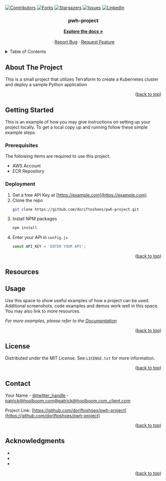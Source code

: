 [![Contributors][contributors-shield]][contributors-url]
[![Forks][forks-shield]][forks-url]
[![Stargazers][stars-shield]][stars-url]
[![Issues][issues-shield]][issues-url]
[![LinkedIn][linkedin-shield]][linkedin-url]

<h3 align="center">pwh-project</h3>

  <p align="center">
    <a href="https://github.com/doriftoshoes/pwh-project"><strong>Explore the docs »</strong></a>
    <br />
    <br />
    ·
    <a href="https://github.com/doriftoshoes/pwh-project/issues">Report Bug</a>
    ·
    <a href="https://github.com/doriftoshoes/pwh-project/issues">Request Feature</a>
  </p>
</div>



<!-- TABLE OF CONTENTS -->
<details>
  <summary>Table of Contents</summary>
  <ol>
    <li>
      <a href="#about-the-project">About The Project</a>
    </li>
    <li>
      <a href="#getting-started">Getting Started</a>
      <ul>
        <li><a href="#prerequisites">Prerequisites</a></li>
        <li><a href="#deployment">Deployment</a></li>
      </ul>
    </li>
    <li><a href="#usage">Usage</a></li>
    <li><a href="#roadmap">Roadmap</a></li>
    <li><a href="#contributing">Contributing</a></li>
    <li><a href="#license">License</a></li>
    <li><a href="#contact">Contact</a></li>
    <li><a href="#acknowledgments">Acknowledgments</a></li>
  </ol>
</details>



<!-- ABOUT THE PROJECT -->
## About The Project

This is a small project that utilizes Terraform to create a Kubernetes cluster and deploy a sample Python application

<p align="right">(<a href="#readme-top">back to top</a>)</p>

<!-- GETTING STARTED -->
## Getting Started

This is an example of how you may give instructions on setting up your project locally.
To get a local copy up and running follow these simple example steps.

### Prerequisites

The following items are required to use this project.

* AWS Account
* ECR Repository

### Deployment

1. Get a free API Key at [https://example.com](https://example.com)
2. Clone the repo
   ```sh
   git clone https://github.com/doriftoshoes/pwh-project.git
   ```
3. Install NPM packages
   ```sh
   npm install
   ```
4. Enter your API in `config.js`
   ```js
   const API_KEY = 'ENTER YOUR API';
   ```

<p align="right">(<a href="#readme-top">back to top</a>)</p>

<!-- DEPLOYED RESOURCES -->
## Resources

<!-- USAGE EXAMPLES -->
## Usage

Use this space to show useful examples of how a project can be used. Additional screenshots, code examples and demos work well in this space. You may also link to more resources.

_For more examples, please refer to the [Documentation](https://example.com)_

<p align="right">(<a href="#readme-top">back to top</a>)</p>

<!-- LICENSE -->
## License

Distributed under the MIT License. See `LICENSE.txt` for more information.

<p align="right">(<a href="#readme-top">back to top</a>)</p>



<!-- CONTACT -->
## Contact

Your Name - [@twitter_handle](https://twitter.com/twitter_handle) - patrick@hoolboom.com@patrick@hoolboom.com_client.com

Project Link: [https://github.com/doriftoshoes/pwh-project](https://github.com/doriftoshoes/pwh-project)

<p align="right">(<a href="#readme-top">back to top</a>)</p>



<!-- ACKNOWLEDGMENTS -->
## Acknowledgments

* []()
* []()
* []()

<p align="right">(<a href="#readme-top">back to top</a>)</p>



<!-- MARKDOWN LINKS & IMAGES -->
<!-- https://www.markdownguide.org/basic-syntax/#reference-style-links -->
[contributors-shield]: https://img.shields.io/github/contributors/doriftoshoes/pwh-project.svg?style=for-the-badge
[contributors-url]: https://github.com/doriftoshoes/pwh-project/graphs/contributors
[forks-shield]: https://img.shields.io/github/forks/doriftoshoes/pwh-project.svg?style=for-the-badge
[forks-url]: https://github.com/doriftoshoes/pwh-project/network/members
[stars-shield]: https://img.shields.io/github/stars/doriftoshoes/pwh-project.svg?style=for-the-badge
[stars-url]: https://github.com/doriftoshoes/pwh-project/stargazers
[issues-shield]: https://img.shields.io/github/issues/doriftoshoes/pwh-project.svg?style=for-the-badge
[issues-url]: https://github.com/doriftoshoes/pwh-project/issues
[license-shield]: https://img.shields.io/github/license/doriftoshoes/pwh-project.svg?style=for-the-badge
[license-url]: https://github.com/doriftoshoes/pwh-project/blob/master/LICENSE.txt
[linkedin-shield]: https://img.shields.io/badge/-LinkedIn-black.svg?style=for-the-badge&logo=linkedin&colorB=555
[linkedin-url]: https://linkedin.com/in/pwhoolboom
[product-screenshot]: images/screenshot.png
[Next.js]: https://img.shields.io/badge/next.js-000000?style=for-the-badge&logo=nextdotjs&logoColor=white
[Next-url]: https://nextjs.org/
[React.js]: https://img.shields.io/badge/React-20232A?style=for-the-badge&logo=react&logoColor=61DAFB
[React-url]: https://reactjs.org/
[Vue.js]: https://img.shields.io/badge/Vue.js-35495E?style=for-the-badge&logo=vuedotjs&logoColor=4FC08D
[Vue-url]: https://vuejs.org/
[Angular.io]: https://img.shields.io/badge/Angular-DD0031?style=for-the-badge&logo=angular&logoColor=white
[Angular-url]: https://angular.io/
[Svelte.dev]: https://img.shields.io/badge/Svelte-4A4A55?style=for-the-badge&logo=svelte&logoColor=FF3E00
[Svelte-url]: https://svelte.dev/
[Laravel.com]: https://img.shields.io/badge/Laravel-FF2D20?style=for-the-badge&logo=laravel&logoColor=white
[Laravel-url]: https://laravel.com
[Bootstrap.com]: https://img.shields.io/badge/Bootstrap-563D7C?style=for-the-badge&logo=bootstrap&logoColor=white
[Bootstrap-url]: https://getbootstrap.com
[JQuery.com]: https://img.shields.io/badge/jQuery-0769AD?style=for-the-badge&logo=jquery&logoColor=white
[JQuery-url]: https://jquery.com 